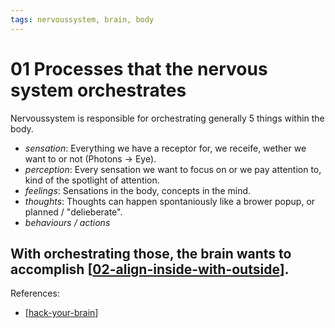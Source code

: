 ```yaml
--- 
tags: nervoussystem, brain, body
---
```


# 01 Processes that the nervous system orchestrates

Nervoussystem is responsible for orchestrating generally 5 things within the body.
- *sensation*: Everything we have a receptor for, we receife, wether we want to or not (Photons -> Eye).
- *perception*: Every sensation we want to focus on or we pay attention to, kind of the spotlight of attention.
- *feelings*: Sensations in the body, concepts in the mind.
- *thoughts*: Thoughts can happen spontaniously like a brower popup, or planned / "delieberate".
- *behaviours / actions*

With orchestrating those, the brain wants to accomplish [[02-align-inside-with-outside]].
---
References:
- [[hack-your-brain]]

[//begin]: # "Autogenerated link references for markdown compatibility"
[02-align-inside-with-outside]: 02-align-inside-with-outside.md "02 Align body inside world with outside environment"
[hack-your-brain]: hack-your-brain.md "533 Hack your brain"
[//end]: # "Autogenerated link references"